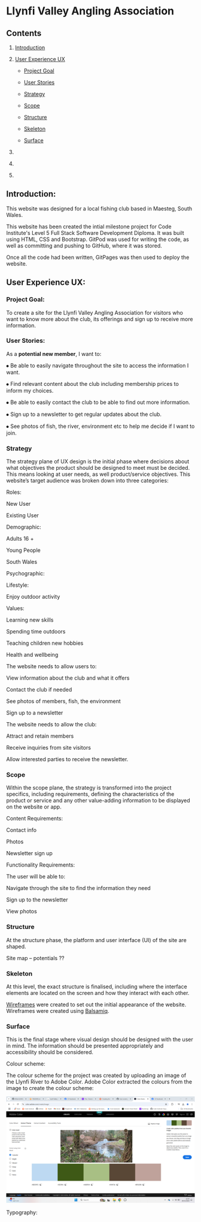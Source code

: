 # Llynfi Valley Angling Association   

 

## Contents  

 

1. [Introduction](#Introduction)   

 

2. [User Experience UX](#User-Experience-UX)   

 

    * [Project Goal](#Project-Goal)  

 

    * [User Stories](#User-Stories)  

 

    * [Strategy](#Strategy)  

 

    * [Scope](#Scope)  

 

    * [Structure](#Structure)  

 

    * [Skeleton](#Skeleton)  

 

    * [Surface](#Surface)  

 

3. [](#)  

 

4. [](#)  

 

5. [](#)  

 

 

## Introduction:   

 

This website was designed for a local fishing club based in Maesteg, South Wales.   

 

This website has been created the intial milestone project for Code Institute's Level 5 Full Stack Software Development Diploma. It was built using HTML, CSS and Bootstrap. GitPod was used for writing the code, as well as committing and pushing to GitHub, where it was stored.     

 

Once all the code had been written, GitPages was then used to deploy the website.     

 

## User Experience UX:   

 

### Project Goal:   

 

To create a site for the Llynfi Valley Angling Association for visitors who want to know more about the club, its offerings and sign up to receive more information.    

 

 

### User Stories:   

 

As a **potential new member**, I want to:   

 

 ⦁  Be able to easily navigate throughout the site to access the information I want.

 

 ⦁  Find relevant content about the club including membership prices to inform my choices.

 

 ⦁  Be able to easily contact the club to be able to find out more information.   

 

 ⦁  Sign up to a newsletter to get regular updates about the club.

 

 ⦁  See photos of fish, the river, environment etc to help me decide if I want to join.

   

### Strategy   

 

The strategy plane of UX design is the initial phase where decisions about what objectives the product should be designed to meet must be decided. This means looking at user needs, as well product/service objectives. This website’s target audience was broken down into three categories:   

 

Roles:   

New User   

 

Existing User   

 

Demographic:   

 

   

 

Adults 16 +   

 

   

 

Young People   

 

South Wales   

 

Psychographic:   

 

Lifestyle:   

 

Enjoy outdoor activity   

 

Values:    

 

Learning new skills    

 

Spending time outdoors   

 

Teaching children new hobbies   

 

Health and wellbeing   

 

The website needs to allow users to:   

 

View information about the club and what it offers   

 

Contact the club if needed   

 

See photos of members, fish, the environment    

 

Sign up to a newsletter   

 

The website needs to allow the club:   

 

Attract and retain members   

 

Receive inquiries from site visitors   

 

Allow interested parties to receive the newsletter.   

 

### Scope   

 

Within the scope plane, the strategy is transformed into the project specifics, including requirements, defining the characteristics of the product or service and any other value-adding information to be displayed on the website or app.    

 

Content Requirements:   

 

Contact info   

 

Photos   

 

Newsletter sign up   

 

Functionality Requirements:   

 

The user will be able to:   

 

Navigate through the site to find the information they need   

 

Sign up to the newsletter   

 

View photos    

 

 

### Structure   

 

At the structure phase, the platform and user interface (UI) of the site are shaped.    

 

   

 

Site map – potentials  ?? 

 

 

### Skeleton   

 

At this level, the exact structure is finalised, including where the interface elements are located on the screen and how they interact with each other.    

 

 [Wireframes](WIREFRAME.md "Link to Wireframe screenshots") were created to set out the initial appearance of the website.  Wireframes were created using [Balsamiq](https://balsamiq.com/).     

 

 

### Surface   

 

This is the final stage where visual design should be designed with the user in mind. The information should be presented appropriately and accessibility should be considered.   

 

 Colour scheme:   

The colour scheme for the project was created by uploading an image of the Llynfi River to Adobe Color. Adobe Color extracted the colours from the image to create the colour scheme: 

![Image showing a screenshot of Adobe Color colour scheme](assets/images/color-scheme-1.png)

Typography:  
